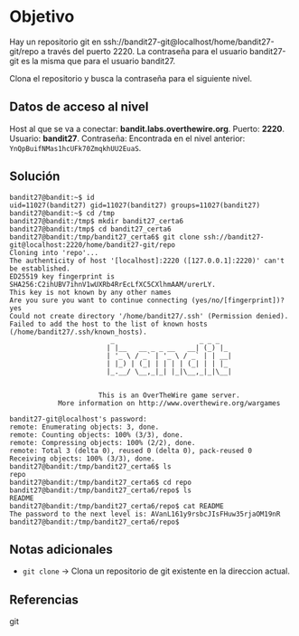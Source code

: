 
# Objetivo

Hay un repositorio git en ssh://bandit27-git@localhost/home/bandit27-git/repo a través del puerto 2220. La contraseña para el usuario bandit27-git es la misma que para el usuario bandit27.

Clona el repositorio y busca la contraseña para el siguiente nivel.
## Datos de acceso al nivel
Host al que se va a conectar: **bandit.labs.overthewire.org**.
Puerto: **2220**.
Usuario: **bandit27**.
Contraseña: Encontrada en el nivel anterior: `YnQpBuifNMas1hcUFk70ZmqkhUU2EuaS`.

## Solución
```
bandit27@bandit:~$ id
uid=11027(bandit27) gid=11027(bandit27) groups=11027(bandit27)
bandit27@bandit:~$ cd /tmp
bandit27@bandit:/tmp$ mkdir bandit27_certa6
bandit27@bandit:/tmp$ cd bandit27_certa6
bandit27@bandit:/tmp/bandit27_certa6$ git clone ssh://bandit27-git@localhost:2220/home/bandit27-git/repo
Cloning into 'repo'...
The authenticity of host '[localhost]:2220 ([127.0.0.1]:2220)' can't be established.
ED25519 key fingerprint is SHA256:C2ihUBV7ihnV1wUXRb4RrEcLfXC5CXlhmAAM/urerLY.
This key is not known by any other names
Are you sure you want to continue connecting (yes/no/[fingerprint])? yes
Could not create directory '/home/bandit27/.ssh' (Permission denied).
Failed to add the host to the list of known hosts (/home/bandit27/.ssh/known_hosts).
                         _                     _ _ _   
                        | |__   __ _ _ __   __| (_) |_ 
                        | '_ \ / _` | '_ \ / _` | | __|
                        | |_) | (_| | | | | (_| | | |_ 
                        |_.__/ \__,_|_| |_|\__,_|_|\__|
                                                       

                      This is an OverTheWire game server. 
            More information on http://www.overthewire.org/wargames

bandit27-git@localhost's password: 
remote: Enumerating objects: 3, done.
remote: Counting objects: 100% (3/3), done.
remote: Compressing objects: 100% (2/2), done.
remote: Total 3 (delta 0), reused 0 (delta 0), pack-reused 0
Receiving objects: 100% (3/3), done.
bandit27@bandit:/tmp/bandit27_certa6$ ls
repo
bandit27@bandit:/tmp/bandit27_certa6$ cd repo
bandit27@bandit:/tmp/bandit27_certa6/repo$ ls
README
bandit27@bandit:/tmp/bandit27_certa6/repo$ cat README
The password to the next level is: AVanL161y9rsbcJIsFHuw35rjaOM19nR
bandit27@bandit:/tmp/bandit27_certa6/repo$ 

```

## Notas adicionales

- `git clone` -> Clona un repositorio de git existente en la direccion actual.
## Referencias

git